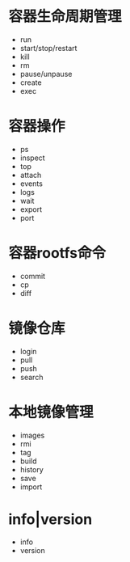 # 容器生命周期管理
- run
- start/stop/restart
- kill
- rm
- pause/unpause
- create
- exec

# 容器操作
- ps
- inspect
- top
- attach
- events
- logs
- wait
- export
- port

# 容器rootfs命令

- commit
- cp
- diff

# 镜像仓库
- login
- pull
- push
- search

# 本地镜像管理
- images
- rmi
- tag
- build
- history
- save
- import

# info|version
- info
- version

